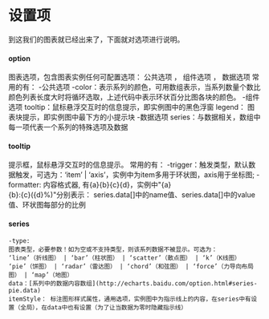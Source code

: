 # 设置项

到这我们的图表就已经出来了，下面就对选项进行说明。

#### option
图表选项，包含图表实例任何可配置选项： 公共选项 ， 组件选项 ， 数据选项
常用的有：
	-公共选项
		-color：表示系列的颜色，可用数组表示，当系列数量个数比颜色列表长度大时将循环选取，上述代码中表示环状百分比图各块的颜色。
	-组件选项
		tooltip：鼠标悬浮交互时的信息提示，即实例图中的黑色浮窗
		legend： 图表块提示，即实例图中最下方的小提示块
	-数据选项
		series：与数据相关，数组中每一项代表一个系列的特殊选项及数据

#### tooltip
提示框，鼠标悬浮交互时的信息提示。
常用的有：
	-trigger：触发类型，默认数据触发，可选为：‘item’ | ‘axis’，实例中为item多用于环状图，axis用于坐标图;
	-formatter: 内容格式器, 有{a}{b}{c}{d}，实例中"{a}<br/>{b}:{c}({d}%)"分别表示： series.data[]中的name值、series.data[]中的value值、环状图每部分的比例

#### series
	-type:
	图表类型，必要参数！如为空或不支持类型，则该系列数据不被显示。可选为：
	‘line’（折线图） | ‘bar’（柱状图） | ‘scatter’（散点图） | ‘k’（K线图）
	‘pie’（饼图） | ‘radar’（雷达图） | ‘chord’（和弦图） | ‘force’（力导向布局图） | ‘map’（地图）
	data：[系列中的数据内容数组](http://echarts.baidu.com/option.html#series-pie.data)
	itemStyle： 标注图形样式属性，通用选项，实例图中为指示线上的内容，在series中有设置（全局），在data中也有设置（为了让当数据为零时隐藏指示线）
